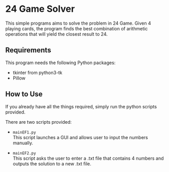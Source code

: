 # **24 Game Solver**
This simple programs aims to solve the problem in 24 Game. Given 4 playing cards, the program finds the best combination of
arithmetic operations that will yield the closest result to 24.

## **Requirements**
This program needs the following Python packages:
- tkinter from python3-tk  
- Pillow

## **How to Use**
If you already have all the things required, simply run the python scripts provided.  
  
There are two scripts provided:
- `mainEF1.py`  
This script launches a GUI and allows user to input the numbers manually.
  
- `mainEF2.py`  
This script asks the user to enter a .txt file that contains 4 numbers and outputs the solution to a new .txt file.
